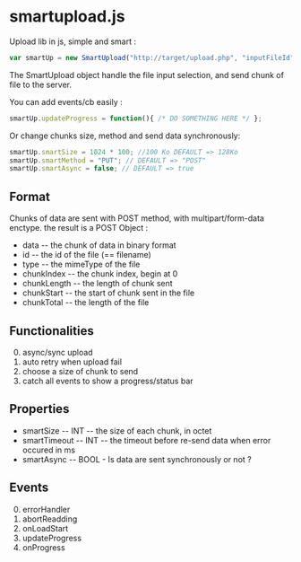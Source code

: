 # smartupload.js

Upload lib in js, simple and smart :

```javascript
var smartUp = new SmartUpload("http://target/upload.php", "inputFileId");
```

The SmartUpload object handle the file input selection, and send chunk of file to the server.

You can add events/cb easily :

```javascript
smartUp.updateProgress = function(){ /* DO SOMETHING HERE */ };
```

Or change chunks size, method and send data synchronously:

```javascript
smartUp.smartSize = 1024 * 100; //100 Ko DEFAULT => 128Ko
smartUp.smartMethod = "PUT"; // DEFAULT => "POST"
smartUp.smartAsync = false; // DEFAULT => true
```

Format
------

Chunks of data are sent with POST method, with multipart/form-data enctype. the result is a POST Object :

- data        -- the chunk of data in binary format
- id          -- the id of the file (== filename)
- type        -- the mimeType of the file
- chunkIndex  -- the chunk index, begin at 0
- chunkLength -- the length of chunk sent
- chunkStart  -- the start of chunk sent in the file
- chunkTotal  -- the length of the file


Functionalities
---------------

0. async/sync upload
0. auto retry when upload fail
0. choose a size of chunk to send
0. catch all events to show a progress/status bar

Properties
----------

- smartSize -- INT -- the size of each chunk, in octet
- smartTimeout -- INT -- the timeout before re-send data when error occured in ms
- smartAsync -- BOOL - Is data are sent synchronously or not ? 

Events
------

0. errorHandler
0. abortReadding
0. onLoadStart
0. updateProgress
0. onProgress
